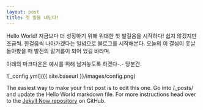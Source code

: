 ```yaml
---
layout: post
title: 첫 발을 내딛다!
---
```


Hello World!
지금보다 더 성장하기 위해 위대한 첫 발걸음을 시작하다!
쉽지 않겠지만 조금씩. 한걸음씩 나아가겠다는 일념으로 블로그를 시작해본다.
오늘의 이 결심이 훗날 돌아봤을 때 발전의 밑거름이 되어 있길 바라며.

아래의 마크다운은 예시를 위해 남겨놓도록 하겠다-.- 당분간.

![_config.yml]({{ site.baseurl }}/images/config.png)

The easiest way to make your first post is to edit this one. Go into /_posts/ and update the Hello World markdown file. For more instructions head over to the [Jekyll Now repository](https://github.com/barryclark/jekyll-now) on GitHub.
